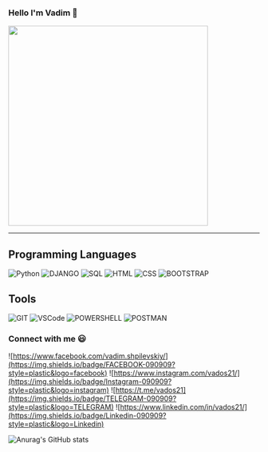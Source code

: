 ### Hello I'm Vadim 👋
<img src="https://i.giphy.com/media/wwg1suUiTbCY8H8vIA/giphy-downsized-large.gif" width="400" height="400" />

---
## Programming Languages

![Python](https://img.shields.io/badge/PYTHON-090909?style=plastic&logo=python) ![DJANGO](https://img.shields.io/badge/DJANGO-090909?style=plastic&logo=DJANGO) ![SQL](https://img.shields.io/badge/SQL-090909?style=plastic&logo=SQLite) ![HTML](https://img.shields.io/badge/HTML5-090909?style=plastic&logo=html5) ![CSS](https://img.shields.io/badge/CSS-090909?style=plastic&logo=css3) ![BOOTSTRAP](https://img.shields.io/badge/BOOTSTRAP-090909?style=plastic&logo=bootstrap)

## Tools

![GIT](https://img.shields.io/badge/GIT-090909?style=plastic&logo=github) ![VSCode](https://img.shields.io/badge/VSCode-090909?style=plastic&logo=visualstudio) ![POWERSHELL](https://img.shields.io/badge/POWERSHELL-090909?style=plastic&logo=powershell) ![POSTMAN](https://img.shields.io/badge/POSTMAN-090909?style=plastic&logo=postman)

### Connect with me 😃
![https://www.facebook.com/vadim.shpilevskiy/](https://img.shields.io/badge/FACEBOOK-090909?style=plastic&logo=facebook) 
![https://www.instagram.com/vados21/](https://img.shields.io/badge/Instagram-090909?style=plastic&logo=instagram) 
![https://t.me/vados21](https://img.shields.io/badge/TELEGRAM-090909?style=plastic&logo=TELEGRAM)
![https://www.linkedin.com/in/vados21/](https://img.shields.io/badge/Linkedin-090909?style=plastic&logo=Linkedin)


![Anurag's GitHub stats](https://github-readme-stats.vercel.app/api?username=Vados21&count_private=true)



<!--
**Vados21/Vados21** is a ✨ _special_ ✨ repository because its `README.md` (this file) appears on your GitHub profile.

Here are some ideas to get you started:

- 🔭 I’m currently working on ...
- 🌱 I’m currently learning ...
- 👯 I’m looking to collaborate on ...
- 🤔 I’m looking for help with ...
- 💬 Ask me about ...
- 📫 How to reach me: ...
- 😄 Pronouns: ...
- ⚡ Fun fact: ...
-->
